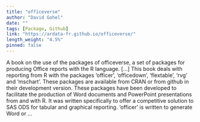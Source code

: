 ```yaml
---
title: "officeverse"
author: "David Gohel"
date: ""
tags: [Package, Github]
link: "https://ardata-fr.github.io/officeverse/"
length_weight: "4.5%"
pinned: false
---
```


A book on the use of the packages of officeverse, a set of packages for producing Office reports with the R language. [...] This book deals with reporting from R with the packages ‘officer’,
‘officedown’, ‘flextable’, ‘rvg’ and ‘mschart’. These packages are available from CRAN or from github in their development version. These packages have been developed to facilitate the production of Word
documents and PowerPoint presentations from and with R. It was written
specifically to offer a competitive solution to SAS ODS for tabular and
graphical reporting. ‘officer’ is written to generate Word or ...
